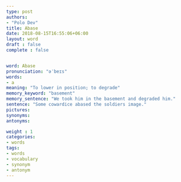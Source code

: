 ```yaml
---
type: post
authors:
- "Polo Dev"
title: Abase
date: 2018-08-15T16:55:06+06:00
layout: word
draft : false
complete : false


word: Abase
pronunciation: "əˈbeɪs"
words:
- a
meaning: "To lower in position; to degrade"
memory_keyword: "basement"
memory_sentence: "We took him in the basement and degraded him."
sentence: "Some cowardice abased the soldiers image."
pictures:
synonyms:
antonyms:

weight : 1
categories:
- words
tags:
- words
- vocabulary
- synonym
- antonym
---
```

